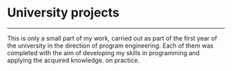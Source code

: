 # University projects

---

This is only a small part of my work, carried out as part of the first year of the university in the direction of program
engineering. Each of them was completed with the aim of developing my skills in programming and applying the acquired knowledge.
on practice.